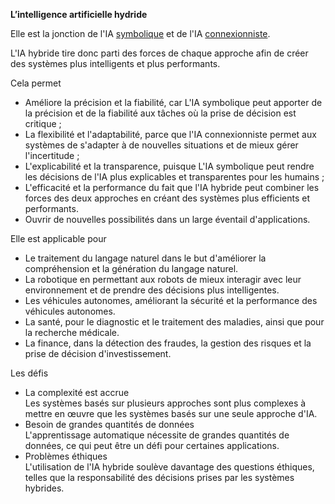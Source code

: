 **L’intelligence artificielle hydride**  

Elle est la jonction de l'IA [symbolique](../sai/) et de l'IA [connexionniste](../cai/).  

L'IA hybride tire donc parti des forces de chaque approche afin de créer des systèmes plus intelligents et plus performants.  

Cela permet  
* Améliore la précision et la fiabilité, car L'IA symbolique peut apporter de la précision et de la fiabilité aux tâches où la prise de décision est critique ;
* La flexibilité et l'adaptabilité, parce que l'IA connexionniste permet aux systèmes de s'adapter à de nouvelles situations et de mieux gérer l'incertitude ;
* L'explicabilité et la transparence, puisque L'IA symbolique peut rendre les décisions de l'IA plus explicables et transparentes pour les humains ;
* L'efficacité et la performance du fait que l'IA hybride peut combiner les forces des deux approches en créant des systèmes plus efficients et performants.
* Ouvrir de nouvelles possibilités dans un large éventail d'applications.

Elle est applicable pour  
* Le traitement du langage naturel dans le but d'améliorer la compréhension et la génération du langage naturel.
* La robotique en permettant aux robots de mieux interagir avec leur environnement et de prendre des décisions plus intelligentes.
* Les véhicules autonomes, améliorant la sécurité et la performance des véhicules autonomes.
* La santé, pour le diagnostic et le traitement des maladies, ainsi que pour la recherche médicale.
* La finance, dans la détection des fraudes, la gestion des risques et la prise de décision d'investissement.

Les défis  
* La complexité est accrue  
  Les systèmes basés sur plusieurs approches sont plus complexes à mettre en œuvre que les systèmes basés sur une seule approche d'IA.
* Besoin de grandes quantités de données  
  L'apprentissage automatique nécessite de grandes quantités de données, ce qui peut être un défi pour certaines applications.
* Problèmes éthiques  
  L'utilisation de l'IA hybride soulève davantage des questions éthiques, telles que la responsabilité des décisions prises par les systèmes hybrides.